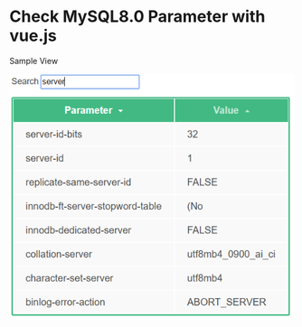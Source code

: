 <h1>Check MySQL8.0 Parameter with vue.js</h1>

Sample View<br>

<img src="https://github.com/rdbms-at-twitter/javascripts/blob/master/vue_and_mysqlparameter/mysql_parameter.PNG" alt="Vue and MySQL" title="vue_and_mysql">
